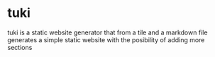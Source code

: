 # tuki
tuki is a static website generator that from a tile and a markdown file generates a simple static website with the posibility of adding more sections
